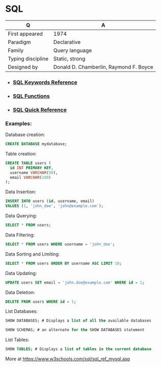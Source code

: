
# SQL

Q | A
--- | ---
First appeared | 1974  
Paradigm | Declarative  
Family | Query language  
Typing discipline | Static, strong  
Designed by | Donald D. Chamberlin, Raymond F. Boyce 

- ### [SQL Keywords Reference](https://github.com/stepanenko/sql-info/blob/master/SQL_Keywords.md)
- ### [SQL Functions](https://github.com/stepanenko/sql-info/blob/master/MySQL_Functions.md)
- ### [SQL Quick Reference](https://github.com/stepanenko/sql-info/blob/master/SQL_Quick_Reference.md)

### Examples:

Database creation:
```sql
CREATE DATABASE mydatabase;
```
Table creation:
```sql
CREATE TABLE users (
  id INT PRIMARY KEY,
  username VARCHAR(50),
  email VARCHAR(100)
);
```
Data Insertion:
```sql
INSERT INTO users (id, username, email)
VALUES (1, 'john_doe', 'john@example.com');
```
Data Querying:
```sql
SELECT * FROM users;
```
Data Filtering:
```sql
SELECT * FROM users WHERE username = 'john_doe';
```
Data Sorting and Limiting:
```sql
SELECT * FROM users ORDER BY username ASC LIMIT 10;
```
Data Updating:
```sql
UPDATE users SET email = 'john.doe@example.com' WHERE id = 1;
```
Data Deletion:
```sql
DELETE FROM users WHERE id = 1;
```
List Databases:
```sql
SHOW DATABASES; # Displays a list of all the available databases

SHOW SCHEMAS; # an alternate for the SHOW DATABASES statement
```
List Tables:
```sql
SHOW TABLES; # Displays a list of tables in the current database
```
More at https://www.w3schools.com/sql/sql_ref_mysql.asp
